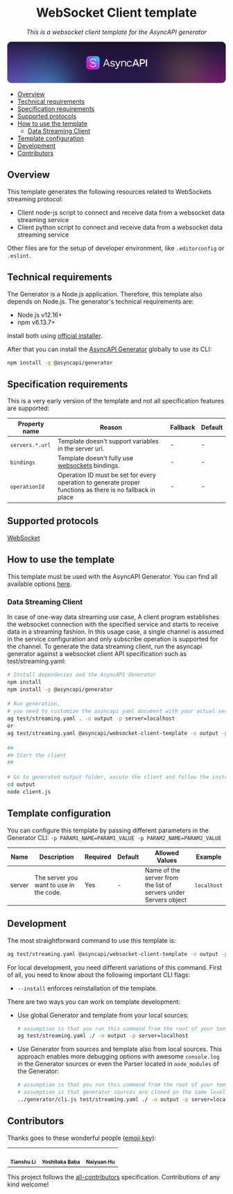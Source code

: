 <h1 align="center">WebSocket Client template</h1>

<p align="center">
  <em>This is a websocket client template for the AsyncAPI generator</em>
</p>

[![AsyncAPI logo](./assets/github-repobanner-generic.png)](https://www.asyncapi.com)  



<!-- toc is generated with GitHub Actions do not remove toc markers -->

<!-- toc -->

- [Overview](#overview)
- [Technical requirements](#technical-requirements)
- [Specification requirements](#specification-requirements)
- [Supported protocols](#supported-protocols)
- [How to use the template](#how-to-use-the-template)
  * [Data Streaming Client](#data-streaming-client)
- [Template configuration](#template-configuration)
- [Development](#development)
- [Contributors](#contributors)

<!-- tocstop -->

## Overview

This template generates the following resources related to WebSockets streaming protocol:

- Client node-js script to connect and receive data from a websocket data streaming service
- Client python  script to connect and receive data from a websocket data streaming service

Other files are for the setup of developer environment, like `.editorconfig` or `.eslint`.

## Technical requirements

The Generator is a Node.js application. Therefore, this template also depends on Node.js. The generator's technical requirements are:

- Node.js v12.16+
- npm v6.13.7+

Install both using [official installer](https://nodejs.org/en/download/).

After that you can install the [AsyncAPI Generator](https://github.com/asyncapi/generator) globally to use its CLI:

```bash
npm install -g @asyncapi/generator
```

## Specification requirements

This is a very early version of the template and not all specification features are supported:

Property name | Reason | Fallback | Default
---|---|---|---
`servers.*.url` | Template doesn't support variables in the server url. | - | -
`bindings` | Template doesn't fully use [websockets](https://github.com/asyncapi/bindings/tree/master/websockets) bindings.| - | -
`operationId` | Operation ID must be set for every operation to generate proper functions as there is no fallback in place | - | -

## Supported protocols

[WebSocket](https://en.wikipedia.org/wiki/WebSocket)

## How to use the template

This template must be used with the AsyncAPI Generator. You can find all available options [here](https://github.com/asyncapi/generator/).

### Data Streaming Client

In case of one-way data streaming use case, A client program establishes the websocket connection with the specified service and starts to receive data in a streaming fashion. In this usage case, a single channel is assumed in the service configuration and only subscribe operation is supported for the channel. To generate the data streaming client, run the asyncapi generator against a websocket client API specification such as test/streaming.yaml:

```bash
# Install dependecies and the AsyncAPI Generator
npm install
npm install -g @asyncapi/generator

# Run generation,
# you need to customize the asyncapi yaml document with your actual server settings. 
ag test/streaming.yaml . -o output -p server=localhost
or
ag test/streaming.yaml @asyncapi/websocket-client-template -o output -p server=localhost

##
## Start the client
##

# Go to generated output folder, excute the client and follow the instructions
cd output
node client.js
```

## Template configuration

You can configure this template by passing different parameters in the Generator CLI: `-p PARAM1_NAME=PARAM1_VALUE -p PARAM2_NAME=PARAM2_VALUE`

| Name | Description | Required | Default | Allowed Values | Example
|---|---|---|---|---|---|
|server|The server you want to use in the code.|Yes| - | Name of the server from the list of servers under Servers object | `localhost`|


## Development

The most straightforward command to use this template is:
```bash
ag test/streaming.yaml @asyncapi/websocket-client-template -o output -p server=localhost
```

For local development, you need different variations of this command. First of all, you need to know about the following important CLI flags:
- `--install` enforces reinstallation of the template.

There are two ways you can work on template development:
- Use global Generator and template from your local sources:
  ```bash
  # assumption is that you run this command from the root of your template
  ag test/streaming.yaml ./ -o output -p server=localhost
  ```
- Use Generator from sources and template also from local sources. This approach enables more debugging options with awesome `console.log` in the Generator sources or even the Parser located in `node_modules` of the Generator:
  ```bash
  # assumption is that you run this command from the root of your template
  # assumption is that generator sources are cloned on the same level as the template
  ../generator/cli.js test/streaming.yaml ./ -o output -p server=localhost
  ```

## Contributors

Thanks goes to these wonderful people ([emoji key](https://allcontributors.org/docs/en/emoji-key)):

<!-- ALL-CONTRIBUTORS-LIST:START - Do not remove or modify this section -->
<!-- prettier-ignore-start -->
<!-- markdownlint-disable -->
<table>
  <tr>
    <td align="center"><a href="https://github.com/tianshu-orcl"><img src="https://avatars.githubusercontent.com/u/100882324?v=4" width="100px;" alt=""/><br /><sub><b>Tianshu Li</b></td>
    <td align="center"><a href="https://github.com/ybaba888"><img src="https://avatars.githubusercontent.com/u/40038220?v=4" width="100px;" alt=""/><br /><sub><b>Yoshitaka Baba</b></td>
    <td align="center"><a href="https://github.com/naihu-orcl"><img src="https://avatars.githubusercontent.com/u/125392435?v=4" width="100px;" alt=""/><br /><sub><b>Naiyuan Hu</b></td>

  </tr>
</table>

<!-- markdownlint-restore -->
<!-- prettier-ignore-end -->

<!-- ALL-CONTRIBUTORS-LIST:END -->

This project follows the [all-contributors](https://github.com/all-contributors/all-contributors) specification. Contributions of any kind welcome!